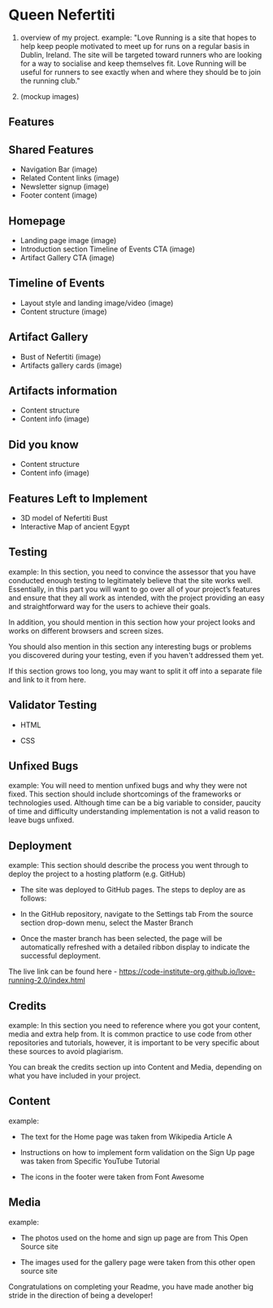 # Queen Nefertiti

1. overview of my project. 
   example:
   "Love Running is a site that hopes to help keep people motivated to meet up for runs on a regular basis in Dublin, Ireland. The site will be targeted toward runners who are looking for a way to socialise and keep themselves fit. Love Running will be useful for runners to see exactly when and where they should be to join the running club."

2. (mockup images)

## Features

## Shared Features
* Navigation Bar
(image)
* Related Content links
(image)
* Newsletter signup
(image)
* Footer content
(image)

## Homepage
* Landing page image
(image)
* Introduction section Timeline of Events CTA
(image)
* Artifact Gallery CTA
(image)

## Timeline of Events
* Layout style and landing image/video
(image)
* Content structure
(image) 

## Artifact Gallery
* Bust of Nefertiti
(image)
* Artifacts gallery cards
(image)

## Artifacts information
* Content structure
* Content info
(image)

## Did you know
* Content structure
* Content info
(image)

## Features Left to Implement
* 3D model of Nefertiti Bust
* Interactive Map of ancient Egypt

## Testing

example:
In this section, you need to convince the assessor that you have conducted enough testing to legitimately believe that the site works well. Essentially, in this part you will want to go over all of your project’s features and ensure that they all work as intended, with the project providing an easy and straightforward way for the users to achieve their goals.

In addition, you should mention in this section how your project looks and works on different browsers and screen sizes.

You should also mention in this section any interesting bugs or problems you discovered during your testing, even if you haven't addressed them yet.

If this section grows too long, you may want to split it off into a separate file and link to it from here.

## Validator Testing

* HTML

* CSS

## Unfixed Bugs

example:
You will need to mention unfixed bugs and why they were not fixed. This section should include shortcomings of the frameworks or technologies used. Although time can be a big variable to consider, paucity of time and difficulty understanding implementation is not a valid reason to leave bugs unfixed.

## Deployment

example:
This section should describe the process you went through to deploy the project to a hosting platform (e.g. GitHub)

* The site was deployed to GitHub pages. The steps to deploy are as follows:

* In the GitHub repository, navigate to the Settings tab
From the source section drop-down menu, select the Master Branch

* Once the master branch has been selected, the page will be automatically refreshed with a detailed ribbon display to indicate the successful deployment.

The live link can be found here - https://code-institute-org.github.io/love-running-2.0/index.html

## Credits

example:
In this section you need to reference where you got your content, media and extra help from. It is common practice to use code from other repositories and tutorials, however, it is important to be very specific about these sources to avoid plagiarism.

You can break the credits section up into Content and Media, depending on what you have included in your project.

## Content

example: 
* The text for the Home page was taken from Wikipedia Article A

* Instructions on how to implement form validation on the Sign Up page was taken from Specific YouTube Tutorial

* The icons in the footer were taken from Font Awesome

## Media

example:
* The photos used on the home and sign up page are from This Open Source site

* The images used for the gallery page were taken from this other open source site

Congratulations on completing your Readme, you have made another big stride in the direction of being a developer!